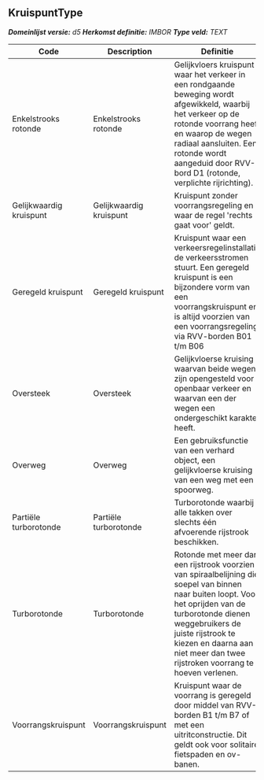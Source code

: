 ﻿## KruispuntType

*__Domeinlijst versie:__ d5*
*__Herkomst definitie:__ IMBOR*
*__Type veld:__ TEXT*

|__Code__ |__Description__ |__Definitie__	|
|	---	|	---	|   ---	| 
| Enkelstrooks rotonde | Enkelstrooks rotonde | Gelijkvloers kruispunt waar het verkeer in een rondgaande beweging wordt afgewikkeld, waarbij het verkeer op de rotonde voorrang heeft en waarop de wegen radiaal aansluiten. Een rotonde wordt aangeduid door RVV-bord D1 (rotonde, verplichte rijrichting). |
| Gelijkwaardig kruispunt | Gelijkwaardig kruispunt | Kruispunt zonder voorrangsregeling en waar de regel 'rechts gaat voor' geldt. |
| Geregeld kruispunt | Geregeld kruispunt | Kruispunt waar een verkeersregelinstallatie de verkeersstromen stuurt. Een geregeld kruispunt is een bijzondere vorm van een voorrangskruispunt en is altijd voorzien van een voorrangsregeling via RVV-borden B01 t/m B06 |
| Oversteek | Oversteek | Gelijkvloerse kruising waarvan beide wegen zijn opengesteld voor openbaar verkeer en waarvan een der wegen een ondergeschikt karakter heeft. |
| Overweg | Overweg | Een gebruiksfunctie van een verhard object, een gelijkvloerse kruising van een weg met een spoorweg. |
| Partiële turborotonde | Partiële turborotonde | Turborotonde waarbij alle takken over slechts één afvoerende rijstrook beschikken. |
| Turborotonde | Turborotonde | Rotonde met meer dan een rijstrook voorzien van spiraalbelijning die soepel van binnen naar buiten loopt. Voor het oprijden van de turborotonde dienen weggebruikers de juiste rijstrook te kiezen en daarna aan niet meer dan twee rijstroken voorrang te hoeven verlenen. |
| Voorrangskruispunt | Voorrangskruispunt | Kruispunt waar de voorrang is geregeld door middel van RVV-borden B1 t/m B7 of met een uitritconstructie. Dit geldt ook voor solitaire fietspaden en ov-banen. |
